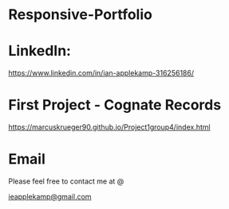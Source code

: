 # Responsive-Portfolio

# LinkedIn:
https://www.linkedin.com/in/ian-applekamp-316256186/

# First Project - Cognate Records
https://marcuskrueger90.github.io/Project1group4/index.html

# Email 
Please feel free to contact me at @

ieapplekamp@gmail.com 